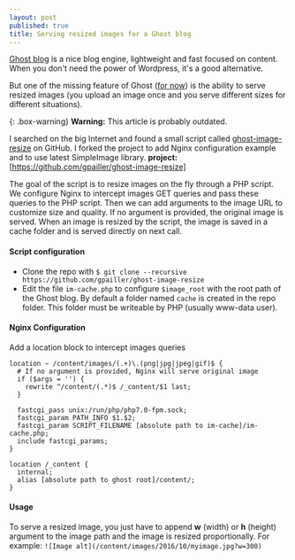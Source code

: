 ```yaml
---
layout: post
published: true
title: Serving resized images for a Ghost blog
---
```


[Ghost blog](https://ghost.org/) is a nice blog engine, lightweight and fast focused on content. When you don't need the power of Wordpress, it's a good alternative.

But one of the missing feature of Ghost ([for now](https://github.com/TryGhost/Ghost/issues/4453)) is the ability to serve resized images (you upload an image once and you serve different sizes for different situations).

{: .box-warning}
**Warning:** This article is probably outdated.

I searched on the big Internet and found a small script called [ghost-image-resize](https://github.com/melistik/ghost-image-resize) on GitHub. I forked the project to add Nginx configuration example and to use latest SimpleImage library.
**<i class="fa fa-lg fa-github"></i> project:** [https://github.com/gpailler/ghost-image-resize]

The goal of the script is to resize images on the fly through a PHP script. We configure Nginx to intercept images GET queries and pass these queries to the PHP script. Then we can add arguments to the image URL to customize size and quality. If no argument is provided, the original image is served. When an image is resized by the script, the image is saved in a cache folder and is served directly on next call.

#### Script configuration
* Clone the repo with `$ git clone --recursive https://github.com/gpailler/ghost-image-resize`
* Edit the file `im-cache.php` to configure `$image_root` with the root path of the Ghost blog. By default a folder named `cache` is created in the repo folder. This folder must be writeable by PHP (usually www-data user).

#### Nginx Configuration
Add a location block to intercept images queries
```
location ~ /content/images/(.+)\.(png|jpg|jpeg|gif)$ {
  # If no argument is provided, Nginx will serve original image
  if ($args = '') {
    rewrite ^/content/(.*)$ /_content/$1 last;
  }

  fastcgi_pass unix:/run/php/php7.0-fpm.sock;
  fastcgi_param PATH_INFO $1.$2;
  fastcgi_param SCRIPT_FILENAME [absolute path to im-cache]/im-cache.php;
  include fastcgi_params;
}

location /_content {
  internal;
  alias [absolute path to ghost root]/content/;
}
```

#### Usage
To serve a resized image, you just have to append **w** (width) or **h** (height) argument to the image path and the image is resized proportionally. For example:
`![Image alt](/content/images/2016/10/myimage.jpg?w=300)`
